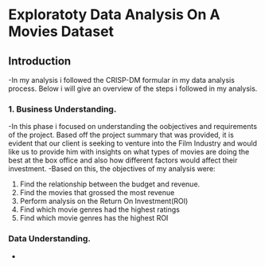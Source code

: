 # Exploratoty Data Analysis On A Movies Dataset
## Introduction
-In my analysis i followed the CRISP-DM formular in my data analysis process. Below i will give an overview of the steps i followed in my analysis.
### 1. Business Understanding.
-In this phase i focused on understanding the oobjectives and
  requirements of the project. Based off the project summary that was provided, it is evident that our client is seeking to venture into the Film Industry and would like us to provide him with insights on what types of movies are doing the best at the box office and also how different factors would affect their investment.
-Based on this, the objectives of my analysis were:
   1. Find the relationship between the budget and revenue.
   2. Find the movies that grossed the most revenue
   3. Perform analysis on the Return On Investment(ROI)
   4. Find which movie genres had the highest ratings
   5. Find which movie genres has the highest ROI
### Data Understanding.
-
